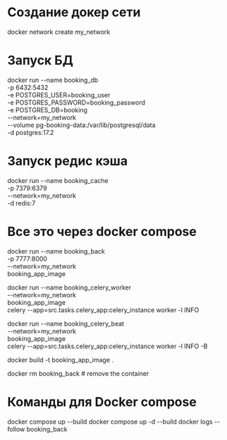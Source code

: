 # Создание докер сети
docker network create my_network

# Запуск БД
docker run --name booking_db \
    -p 6432:5432 \
    -e POSTGRES_USER=booking_user \
    -e POSTGRES_PASSWORD=booking_password \
    -e POSTGRES_DB=booking \
    --network=my_network \
    --volume pg-booking-data:/var/lib/postgresql/data \
    -d postgres:17.2

# Запуск редис кэша
docker run --name booking_cache \
    -p 7379:6379 \
    --network=my_network \
    -d redis:7

# Все это через docker compose
docker run --name booking_back \
    -p 7777:8000 \
    --network=my_network \
    booking_app_image

docker run --name booking_celery_worker \
    --network=my_network \
    booking_app_image \
    celery --app=src.tasks.celery_app:celery_instance worker -l INFO

docker run --name booking_celery_beat \
    --network=my_network \
    booking_app_image \
    celery --app=src.tasks.celery_app:celery_instance worker -l INFO -B

docker build -t booking_app_image .

docker rm booking_back  # remove the container

# Команды для Docker compose
docker compose up --build
docker compose up -d --build
docker logs --follow booking_back